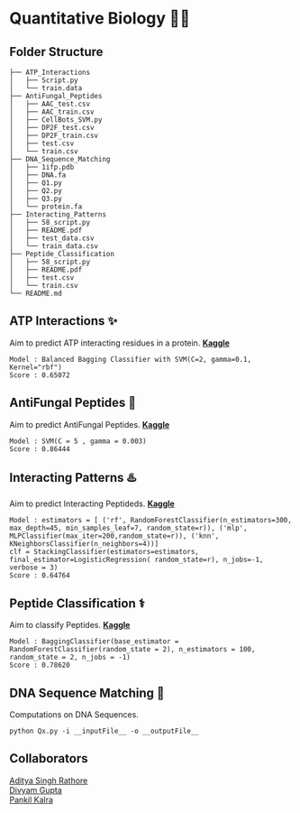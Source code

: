# Quantitative Biology :health_worker:

## Folder Structure
```
├── ATP_Interactions
│   ├── Script.py
│   └── train.data
├── AntiFungal_Peptides
│   ├── AAC_test.csv
│   ├── AAC_train.csv
│   ├── CellBots_SVM.py
│   ├── DP2F_test.csv
│   ├── DP2F_train.csv
│   ├── test.csv
│   └── train.csv
├── DNA_Sequence_Matching
│   ├── 1ifp.pdb
│   ├── DNA.fa
│   ├── Q1.py
│   ├── Q2.py
│   ├── Q3.py
│   └── protein.fa
├── Interacting_Patterns
│   ├── 58_script.py
│   ├── README.pdf
│   ├── test_data.csv
│   └── train_data.csv
├── Peptide_Classification
│   ├── 58_script.py
│   ├── README.pdf
│   ├── test.csv
│   └── train.csv
└── README.md
```

## ATP Interactions :sparkles:
Aim to predict ATP interacting residues in a protein. [**Kaggle**](https://www.kaggle.com/c/iqb213-atp) 
```
Model : Balanced Bagging Classifier with SVM(C=2, gamma=0.1, Kernel="rbf")
Score : 0.65072 
```
## AntiFungal Peptides :microbe:
Aim to predict AntiFungal Peptides. [**Kaggle**](https://www.kaggle.com/c/iqb2020)
```
Model : SVM(C = 5 , gamma = 0.003)
Score : 0.86444
```
## Interacting Patterns ♨️
Aim to predict Interacting Peptideds. [**Kaggle**](https://www.kaggle.com/c/mlba2021a1)
```
Model : estimators = [ ('rf', RandomForestClassifier(n_estimators=300, max_depth=45, min_samples_leaf=7, random_state=r)), ('mlp',      MLPClassifier(max_iter=200,random_state=r)), ('knn', KNeighborsClassifier(n_neighbors=4))] 
clf = StackingClassifier(estimators=estimators, final_estimator=LogisticRegression( random_state=r), n_jobs=-1, verbose = 3)
Score : 0.64764
```
## Peptide Classification ⚕️
Aim to classify Peptides. [**Kaggle**](https://www.kaggle.com/c/peptide)
```
Model : BaggingClassifier(base_estimator =  RandomForestClassifier(random_state = 2), n_estimators = 100, random_state = 2, n_jobs = -1)
Score : 0.78620
```
## DNA Sequence Matching :dna:
Computations on DNA Sequences.
```
python Qx.py -i __inputFile__ -o __outputFile__
```
## Collaborators
[Aditya Singh Rathore](https://github.com/aditya18007)   
[Divyam Gupta](https://github.com/dgupta04)   
[Pankil Kalra](https://github.com/pankilkalra)

